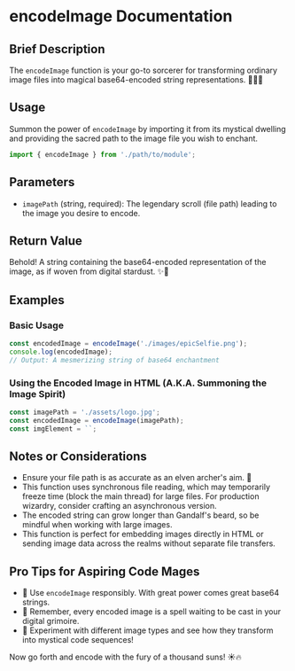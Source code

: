 # encodeImage Documentation

## Brief Description
The `encodeImage` function is your go-to sorcerer for transforming ordinary image files into magical base64-encoded string representations. 🧙‍♂️✨

## Usage
Summon the power of `encodeImage` by importing it from its mystical dwelling and providing the sacred path to the image file you wish to enchant.

```javascript
import { encodeImage } from './path/to/module';
```

## Parameters
- `imagePath` (string, required): The legendary scroll (file path) leading to the image you desire to encode.

## Return Value
Behold! A string containing the base64-encoded representation of the image, as if woven from digital stardust. ✨🌟

## Examples

### Basic Usage
```javascript
const encodedImage = encodeImage('./images/epicSelfie.png');
console.log(encodedImage);
// Output: A mesmerizing string of base64 enchantment
```

### Using the Encoded Image in HTML (A.K.A. Summoning the Image Spirit)
```javascript
const imagePath = './assets/logo.jpg';
const encodedImage = encodeImage(imagePath);
const imgElement = ``; 
```

## Notes or Considerations
- Ensure your file path is as accurate as an elven archer's aim. 🏹
- This function uses synchronous file reading, which may temporarily freeze time (block the main thread) for large files. For production wizardry, consider crafting an asynchronous version.
- The encoded string can grow longer than Gandalf's beard, so be mindful when working with large images.
- This function is perfect for embedding images directly in HTML or sending image data across the realms without separate file transfers.

## Pro Tips for Aspiring Code Mages
- 🔮 Use `encodeImage` responsibly. With great power comes great base64 strings.
- 🧠 Remember, every encoded image is a spell waiting to be cast in your digital grimoire.
- 🚀 Experiment with different image types and see how they transform into mystical code sequences!

Now go forth and encode with the fury of a thousand suns! ☀️🔥
